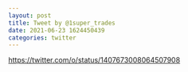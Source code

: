 ```yaml
--- 
layout: post 
title: Tweet by @1super_trades 
date: 2021-06-23 1624450439 
categories: twitter 
--- 
```

https://twitter.com/o/status/1407673008064507908